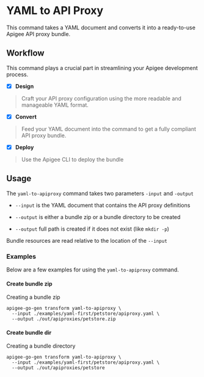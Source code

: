 # YAML to API Proxy
<!--
  Copyright 2024 Google LLC

  Licensed under the Apache License, Version 2.0 (the "License");
  you may not use this file except in compliance with the License.
  You may obtain a copy of the License at

       http://www.apache.org/licenses/LICENSE-2.0

  Unless required by applicable law or agreed to in writing, software
  distributed under the License is distributed on an "AS IS" BASIS,
  WITHOUT WARRANTIES OR CONDITIONS OF ANY KIND, either express or implied.
  See the License for the specific language governing permissions and
  limitations under the License.
-->

This command takes a YAML document and converts it into a ready-to-use Apigee API proxy bundle.

## Workflow

This command plays a crucial part in streamlining your Apigee development process.

- [x] **Design** 
> Craft your API proxy configuration using the more readable and manageable YAML format.
- [x] **Convert** 
> Feed your YAML document into the command to get a fully compliant API proxy bundle.
- [x] **Deploy** 
> Use the Apigee CLI to deploy the bundle

## Usage

The `yaml-to-apiproxy` command takes two parameters `-input` and `-output`

* `--input` is the YAML document that contains the API proxy definitions

* `--output` is either a bundle zip or a bundle directory to be created

* `--output` full path is created if it does not exist (like `mkdir -p`)

Bundle resources are read relative to the location of the `--input`

### Examples
Below are a few examples for using the `yaml-to-apiproxy` command.

#### Create bundle zip
Creating a bundle zip
```shell
apigee-go-gen transform yaml-to-apiproxy \
  --input ./examples/yaml-first/petstore/apiproxy.yaml \
  --output ./out/apiproxies/petstore.zip 
```

#### Create bundle dir
Creating a bundle directory
```shell
apigee-go-gen transform yaml-to-apiproxy \
  --input ./examples/yaml-first/petstore/apiproxy.yaml \
  --output ./out/apiproxies/petstore
```
